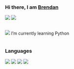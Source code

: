### Hi there, I am <a href="https://bmichaud.xyz/" target="_blank">Brendan</a>

<a href="https://www.linkedin.com/in/brendan-michaud/" target="_blank"><img src="https://img.icons8.com/fluent/48/000000/linkedin.png"/></a>
<a href="mailto:brendanmichaud7h@gmail.com"><img src="https://img.icons8.com/ios/48/000000/important-mail.png"/></a>

<br/>
<div>
<img src="https://img.icons8.com/doodle/30/000000/learning.png"/> I’m currently learning Python
</div>
<br/>

### Languages

<div>
<img src="https://img.icons8.com/dusk/64/000000/python.png"/>
<img src="https://img.icons8.com/ios-filled/50/000000/c-plus-plus-logo.png"/>
<img src="https://img.icons8.com/dusk/64/000000/java-coffee-cup-logo.png"/>
<img src="https://img.icons8.com/dusk/64/000000/javascript-logo.png"/>
</div>
<br/>
<br/>
